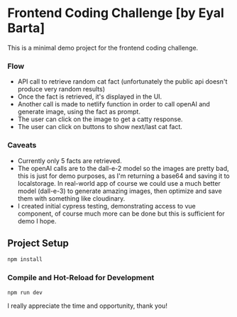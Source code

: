 # Frontend Coding Challenge [by Eyal Barta]

This is a minimal demo project for the frontend coding challenge.

### Flow

- API call to retrieve random cat fact (unfortunately the public api doesn't produce very random results)
- Once the fact is retrieved, it's displayed in the UI.
- Another call is made to netlify function in order to call openAI and generate image, using the fact as prompt.
- The user can click on the image to get a catty response.
- The user can click on buttons to show next/last cat fact.

### Caveats
- Currently only 5 facts are retrieved.
- The openAI calls are to the dall-e-2 model so the images are pretty bad,
this is just for demo purposes, as I'm returning a base64 and saving it to localstorage.
 In real-world app of course we could use a much better model (dall-e-3)
to generate amazing images, then optimize and save them with something like cloudinary.
- I created initial cypress testing, demonstrating access to vue component, 
of course much more can be done but this is sufficient for demo I hope.

## Project Setup

```sh
npm install
```

### Compile and Hot-Reload for Development

```sh
npm run dev
```




I really appreciate the time and opportunity, thank you!
